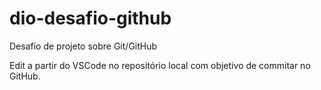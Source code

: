 # dio-desafio-github
Desafio de projeto sobre Git/GitHub

Edit a partir do VSCode no repositório local com objetivo de commitar no GitHub. 